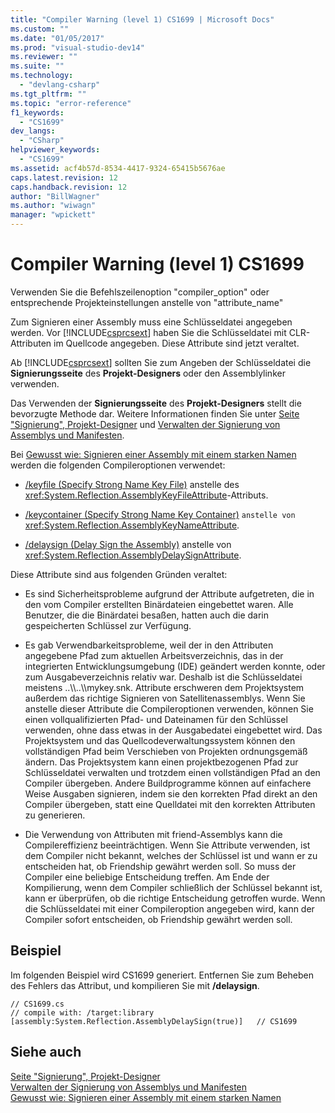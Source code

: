 ```yaml
---
title: "Compiler Warning (level 1) CS1699 | Microsoft Docs"
ms.custom: ""
ms.date: "01/05/2017"
ms.prod: "visual-studio-dev14"
ms.reviewer: ""
ms.suite: ""
ms.technology: 
  - "devlang-csharp"
ms.tgt_pltfrm: ""
ms.topic: "error-reference"
f1_keywords: 
  - "CS1699"
dev_langs: 
  - "CSharp"
helpviewer_keywords: 
  - "CS1699"
ms.assetid: acf4b57d-8534-4417-9324-65415b5676ae
caps.latest.revision: 12
caps.handback.revision: 12
author: "BillWagner"
ms.author: "wiwagn"
manager: "wpickett"
---
```

# Compiler Warning (level 1) CS1699
Verwenden Sie die Befehlszeilenoption "compiler\_option" oder entsprechende Projekteinstellungen anstelle von "attribute\_name"  
  
 Zum Signieren einer Assembly muss eine Schlüsseldatei angegeben werden.  Vor [!INCLUDE[csprcsext](../../../csharp/language-reference/compiler-messages/includes/csprcsext-md.md)] haben Sie die Schlüsseldatei mit CLR\-Attributen im Quellcode angegeben.  Diese Attribute sind jetzt veraltet.  
  
 Ab [!INCLUDE[csprcsext](../../../csharp/language-reference/compiler-messages/includes/csprcsext-md.md)] sollten Sie zum Angeben der Schlüsseldatei die **Signierungsseite** des **Projekt\-Designers** oder den Assemblylinker verwenden.  
  
 Das Verwenden der **Signierungsseite** des **Projekt\-Designers** stellt die bevorzugte Methode dar. Weitere Informationen finden Sie unter [Seite "Signierung", Projekt\-Designer](/visual-studio/ide/reference/signing-page-project-designer) und [Verwalten der Signierung von Assemblys und Manifesten](/visual-studio/ide/managing-assembly-and-manifest-signing).  
  
 Bei [Gewusst wie: Signieren einer Assembly mit einem starken Namen](../Topic/How%20to:%20Sign%20an%20Assembly%20with%20a%20Strong%20Name.md) werden die folgenden Compileroptionen verwendet:  
  
-   [\/keyfile \(Specify Strong Name Key File\)](../../../csharp/language-reference/compiler-options/keyfile-compiler-option.md) anstelle des <xref:System.Reflection.AssemblyKeyFileAttribute>\-Attributs.  
  
-   [\/keycontainer \(Specify Strong Name Key Container\)](../../../csharp/language-reference/compiler-options/keycontainer-compiler-option.md)  `` anstelle von `` <xref:System.Reflection.AssemblyKeyNameAttribute>.  
  
-   [\/delaysign \(Delay Sign the Assembly\)](../../../csharp/language-reference/compiler-options/delaysign-compiler-option.md) anstelle von <xref:System.Reflection.AssemblyDelaySignAttribute>.  
  
 Diese Attribute sind aus folgenden Gründen veraltet:  
  
-   Es sind Sicherheitsprobleme aufgrund der Attribute aufgetreten, die in den vom Compiler erstellten Binärdateien eingebettet waren.  Alle Benutzer, die die Binärdatei besaßen, hatten auch die darin gespeicherten Schlüssel zur Verfügung.  
  
-   Es gab Verwendbarkeitsprobleme, weil der in den Attributen angegebene Pfad zum aktuellen Arbeitsverzeichnis, das in der integrierten Entwicklungsumgebung \(IDE\) geändert werden konnte, oder zum Ausgabeverzeichnis relativ war.  Deshalb ist die Schlüsseldatei meistens ..\\\\..\\\\mykey.snk.  Attribute erschweren dem Projektsystem außerdem das richtige Signieren von Satellitenassemblys.  Wenn Sie anstelle dieser Attribute die Compileroptionen verwenden, können Sie einen vollqualifizierten Pfad\- und Dateinamen für den Schlüssel verwenden, ohne dass etwas in der Ausgabedatei eingebettet wird. Das Projektsystem und das Quellcodeverwaltungssystem können den vollständigen Pfad beim Verschieben von Projekten ordnungsgemäß ändern. Das Projektsystem kann einen projektbezogenen Pfad zur Schlüsseldatei verwalten und trotzdem einen vollständigen Pfad an den Compiler übergeben. Andere Buildprogramme können auf einfachere Weise Ausgaben signieren, indem sie den korrekten Pfad direkt an den Compiler übergeben, statt eine Quelldatei mit den korrekten Attributen zu generieren.  
  
-   Die Verwendung von Attributen mit friend\-Assemblys kann die Compilereffizienz beeinträchtigen.  Wenn Sie Attribute verwenden, ist dem Compiler nicht bekannt, welches der Schlüssel ist und wann er zu entscheiden hat, ob Friendship gewährt werden soll. So muss der Compiler eine beliebige Entscheidung treffen.  Am Ende der Kompilierung, wenn dem Compiler schließlich der Schlüssel bekannt ist, kann er überprüfen, ob die richtige Entscheidung getroffen wurde.  Wenn die Schlüsseldatei mit einer Compileroption angegeben wird, kann der Compiler sofort entscheiden, ob Friendship gewährt werden soll.  
  
## Beispiel  
 Im folgenden Beispiel wird CS1699 generiert.  Entfernen Sie zum Beheben des Fehlers das Attribut, und kompilieren Sie mit **\/delaysign**.  
  
```  
// CS1699.cs  
// compile with: /target:library  
[assembly:System.Reflection.AssemblyDelaySign(true)]   // CS1699  
```  
  
## Siehe auch  
 [Seite "Signierung", Projekt\-Designer](/visual-studio/ide/reference/signing-page-project-designer)   
 [Verwalten der Signierung von Assemblys und Manifesten](/visual-studio/ide/managing-assembly-and-manifest-signing)   
 [Gewusst wie: Signieren einer Assembly mit einem starken Namen](../Topic/How%20to:%20Sign%20an%20Assembly%20with%20a%20Strong%20Name.md)